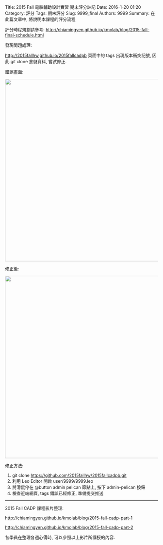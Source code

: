 Title: 2015 Fall 電腦輔助設計實習 期末評分註記
Date: 2016-1-20 01:20
Category: 評分
Tags: 期末評分
Slug: 9999_final
Authors: 9999
Summary: 在此篇文章中, 將說明本課程的評分流程

評分時程規劃請參考: <http://chiamingyen.github.io/kmolab/blog/2015-fall-final-schedule.html>

發現問題處理:

<http://2015fallhw.github.io/2015fallcadpb> 頁面中的 tags 出現版本衝突記號, 因此 git clone 倉儲資料, 嘗試修正.

錯誤畫面:

<img src="https://copy.com/7GDkmDZjIu6q1Jfv" width="600" />

修正後:

<img src="https://copy.com/K6XZ6mHtPnlykFPk" width="600" />

修正方法:

1. git clone https://github.com/2015fallhw/2015fallcadpb.git
2. 利用 Leo Editor 開啟 user/9999/9999.leo
3. 將滑鼠停在 @button admin pelican 節點上, 按下 admin-pelican 按鈕
4. 檢查近端網頁, tags 錯誤已經修正, 準備提交推送

<hr>

2015 Fall CADP 課程影片整理:

<http://chiamingyen.github.io/kmolab/blog/2015-fall-cadp-part-1>

<http://chiamingyen.github.io/kmolab/blog/2015-fall-cadp-part-2>

各學員在整理各週心得時, 可以參照以上影片所講授的內容.
